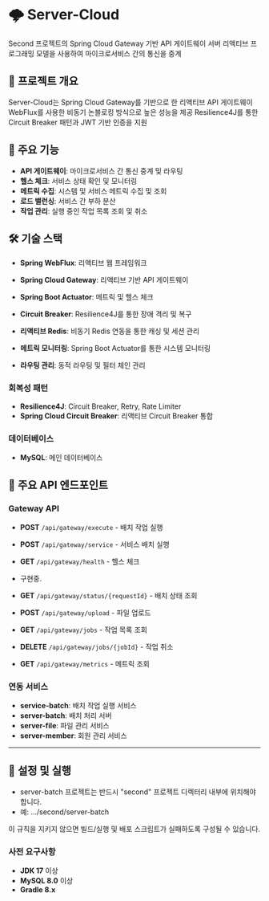 # 🌩️ Server-Cloud
Second 프로젝트의 Spring Cloud Gateway 기반 API 게이트웨이 서버
리액티브 프로그래밍 모델을 사용하여 마이크로서비스 간의 통신을 중계

## 📖 프로젝트 개요
Server-Cloud는 Spring Cloud Gateway를 기반으로 한 리액티브 API 게이트웨이
WebFlux를 사용한 비동기 논블로킹 방식으로 높은 성능을 제공
Resilience4J를 통한 Circuit Breaker 패턴과 JWT 기반 인증을 지원

## 🎯 주요 기능
- **API 게이트웨이**: 마이크로서비스 간 통신 중계 및 라우팅
- **헬스 체크**: 서비스 상태 확인 및 모니터링
- **메트릭 수집**: 시스템 및 서비스 메트릭 수집 및 조회
- **로드 밸런싱**: 서비스 간 부하 분산
- **작업 관리**: 실행 중인 작업 목록 조회 및 취소

## 🛠️ 기술 스택
- **Spring WebFlux**: 리액티브 웹 프레임워크
- **Spring Cloud Gateway**: 리액티브 기반 API 게이트웨이
- **Spring Boot Actuator**: 메트릭 및 헬스 체크

- **Circuit Breaker**: Resilience4J를 통한 장애 격리 및 복구
- **리액티브 Redis**: 비동기 Redis 연동을 통한 캐싱 및 세션 관리
- **메트릭 모니터링**: Spring Boot Actuator를 통한 시스템 모니터링
- **라우팅 관리**: 동적 라우팅 및 필터 체인 관리

### 회복성 패턴
- **Resilience4J**: Circuit Breaker, Retry, Rate Limiter
- **Spring Cloud Circuit Breaker**: 리액티브 Circuit Breaker 통합

### 데이터베이스
- **MySQL**: 메인 데이터베이스

## 🚀 주요 API 엔드포인트

### Gateway API
- **POST** `/api/gateway/execute` - 배치 작업 실행
- **POST** `/api/gateway/service` - 서비스 배치 실행
- **GET** `/api/gateway/health` - 헬스 체크

- 구현중.
- **GET** `/api/gateway/status/{requestId}` - 배치 상태 조회
- **POST** `/api/gateway/upload` - 파일 업로드
- **GET** `/api/gateway/jobs` - 작업 목록 조회
- **DELETE** `/api/gateway/jobs/{jobId}` - 작업 취소
- **GET** `/api/gateway/metrics` - 메트릭 조회

### 연동 서비스
- **service-batch**: 배치 작업 실행 서비스
- **server-batch**: 배치 처리 서버
- **server-file**: 파일 관리 서비스
- **server-member**: 회원 관리 서비스

---

## 🔧 설정 및 실행

- server-batch 프로젝트는 반드시 "second" 프로젝트 디렉터리 내부에 위치해야 합니다.
- 예: .../second/server-batch

이 규칙을 지키지 않으면 빌드/실행 및 배포 스크립트가 실패하도록 구성될 수 있습니다.

### 사전 요구사항
- **JDK 17** 이상
- **MySQL 8.0** 이상
- **Gradle 8.x**
```
